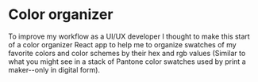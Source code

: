 Color organizer
===============
To improve my workflow as a UI/UX developer I thought to make this start of a color organizer React app to help me to organize swatches of my favorite colors and color schemes by their hex and rgb values (Similar to what you might see in a stack of Pantone color swatches used by print a maker--only in digital form).
